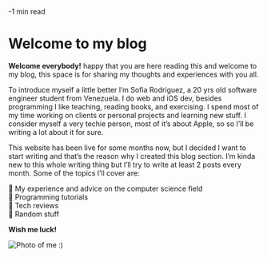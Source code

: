 -1 min read
# Welcome to my blog

**Welcome everybody!** happy that you are here reading this and welcome to my blog, this space is for sharing my thoughts and experiences with you all.  

To introduce myself a little better I’m Sofia Rodriguez, a 20 yrs old software engineer student from Venezuela. I do web and iOS dev, besides programming I like teaching, reading books, and exercising. I spend most of my time working on clients or personal projects and learning new stuff. I consider myself a very techie person, most of it’s about Apple, so so I’ll be writing a lot about it for sure.  

This website has been live for some months now, but I decided I want to start writing and that’s the reason why I created this blog section. I’m kinda new to this whole writing thing but I’ll try to write at least 2 posts every month. Some of the topics I’ll cover are:

🌟 My experience and advice on the computer science field  
🌟 Programming tutorials  
🌟 Tech reviews  
🌟 Random stuff  

**Wish me luck!**

![Photo of me :)](https://user-images.githubusercontent.com/49292858/94999802-d6f57100-0589-11eb-9c07-c4c04ba49c11.jpeg "Photo of me in the WWDC18 orientation day")
